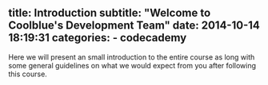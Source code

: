 title: Introduction
subtitle: "Welcome to Coolblue's Development Team"
date: 2014-10-14 18:19:31
categories:
    - codecademy
---
Here we will present an small introduction to the entire course as long with some general guidelines on what we would expect from you after following this course.

